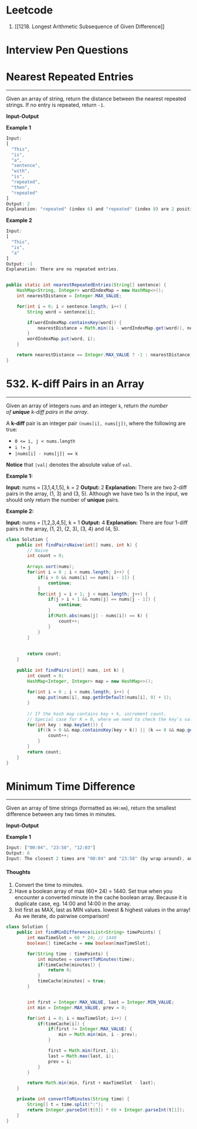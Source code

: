 
# Leetcode
1. [[1218. Longest Arithmetic Subsequence of Given Difference]]


# Interview Pen Questions

# **Nearest Repeated Entries**
---

Given an array of string, return the distance between the nearest repeated strings. If no entry is repeated, return `-1`.

**Input-Output**

**Example 1**

```javascript
Input:
[
  "This",
  "is",
  "a",
  "sentence",
  "with",
  "is",
  "repeated",
  "then",
  "repeated"
]
Output: 2
Explanation: "repeated" (index 6) and "repeated" (index 8) are 2 positions away.
```

**Example 2**

```javascript
Input:
[
  "This",
  "is",
  "a"
]
Output: -1
Explanation: There are no repeated entries.
```

```java

public static int nearestRepeatedEntries(String[] sentence) {
    HashMap<String, Integer> wordIndexMap = new HashMap<>();
    int nearestDistance = Integer.MAX_VALUE;

    for(int i = 0; i < sentence.length; i++) {
        String word = sentence[i];

        if(wordIndexMap.containsKey(word)) {
            nearestDistance = Math.min((i - wordIndexMap.get(word)), nearestDistance);
        }
        wordIndexMap.put(word, i);
    }

    return nearestDistance == Integer.MAX_VALUE ? -1 : nearestDistance;
}
```



# 532. K-diff Pairs in an Array
---

Given an array of integers `nums` and an integer `k`, return _the number of **unique** k-diff pairs in the array_.

A **k-diff** pair is an integer pair `(nums[i], nums[j])`, where the following are true:

- `0 <= i, j < nums.length`
- `i != j`
- `|nums[i] - nums[j]| == k`

**Notice** that `|val|` denotes the absolute value of `val`.

**Example 1:**

**Input:** nums = [3,1,4,1,5], k = 2
**Output:** 2
**Explanation:** There are two 2-diff pairs in the array, (1, 3) and (3, 5).
Although we have two 1s in the input, we should only return the number of **unique** pairs.

**Example 2:**

**Input:** nums = [1,2,3,4,5], k = 1
**Output:** 4
**Explanation:** There are four 1-diff pairs in the array, (1, 2), (2, 3), (3, 4) and (4, 5).

```java
class Solution {
    public int findPairsNaive(int[] nums, int k) {
        // Naive
        int count = 0;
        
        Arrays.sort(nums);
        for(int i = 0 ; i < nums.length; i++) {
            if(i > 0 && nums[i] == nums[i - 1]) {
                continue;
            }
            for(int j = i + 1; j < nums.length; j++) {
                if(j > i + 1 && nums[j] == nums[j - 1]) {
                    continue;
                }
                if(Math.abs(nums[j] - nums[i]) == k) {
                    count++;
                }
            }
        }
        
        
        return count;
    }
    
    public int findPairs(int[] nums, int k) {
        int count = 0;
        HashMap<Integer, Integer> map = new HashMap<>();
        
        for(int i = 0 ; i < nums.length; i++) {
            map.put(nums[i], map.getOrDefault(nums[i], 0) + 1);
        }
        
        // If the hash map contains key + k, increment count. 
        // Special case for K = 0, where we need to check the key's value occucing twice. 
        for(int key : map.keySet()) {
            if((k > 0 && map.containsKey(key + k)) || (k == 0 && map.get(key) > 1)) {
                count++;
            }
        }
        return count;
    }
}
```


# **Minimum Time Difference**
---

Given an array of time strings (formatted as `HH:mm`), return the smallest difference between any two times in minutes.

**Input-Output**

**Example 1**

```javascript
Input: ["00:04", "23:58", "12:03"]
Output: 6
Input: The closest 2 times are "00:04" and "23:58" (by wrap-around), and they differ by 6 minutes.
```

#### Thoughts

1. Convert the time to minutes. 
2. Have a boolean array of max (60* 24) = 1440. Set true when you encounter a converted minute in the cache boolean array. Because it is duplicate case, eg. 14:00 and 14:00 in the array. 
3. Init first as MAX, last as MIN values. lowest & highest values in the array! As we iterate, do pairwise comparison! 

```java
class Solution {
    public int findMinDifference(List<String> timePoints) {
        int maxTimeSlot = 60 * 24; // 1440
        boolean[] timeCache = new boolean[maxTimeSlot];

        for(String time : timePoints) {
            int minutes = convertToMinutes(time);
            if(timeCache[minutes]) {
                return 0;
            }
            timeCache[minutes] = true;
        }


        int first = Integer.MAX_VALUE, last = Integer.MIN_VALUE;
        int min = Integer.MAX_VALUE, prev = 0;

        for(int i = 0; i < maxTimeSlot; i++) {
            if(timeCache[i]) {
                if(first != Integer.MAX_VALUE) {
                    min = Math.min(min, i - prev);
                }

                first = Math.min(first, i);
                last = Math.max(last, i);
                prev = i;
            }
        }

        return Math.min(min, first + maxTimeSlot - last);
    }

    private int convertToMinutes(String time) {
        String[] t = time.split(":");
        return Integer.parseInt(t[0]) * 60 + Integer.parseInt(t[1]);
    }
}
```